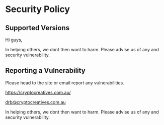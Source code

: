 # Security Policy

## Supported Versions

Hi guys,

In helping others, we dont then want to harm.
Please advise us of any and security vulnerability.


## Reporting a Vulnerability

Please head to the site or email report any vulnerabilities.

https://cryptocreatives.com.au/

drb@cryptocreatives.com.au

In helping others, we dont then want to harm.
Please advise us of any and security vulnerability.

